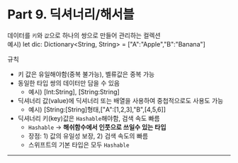 # Part 9. 딕셔너리/해서블
 데이터를 `키`와 `값`으로 하나의 쌍으로 만들어 관리하는 컬렉션   
 예시) let dic: Dictionary<String, String> = ["A":"Apple","B":"Banana"] 

 규칙
 * 키 값은 유일해야함(중복 불가능), 벨류값은 중복 가능
 * 동일한 타입 쌍의 데이터만 담을 수 있음   
   * 예시) [Int:String], [String:String]  
 * 딕셔너리 값(value)에 딕셔너리 또는 배열을 사용하여 중첩적으로도 사용도 가능
   * 예시) [String:[String]형태,["A":[1,2,3],"B",[4,5,6]]
 * 딕셔너리 키(key)값은 `Hashable`해야함, 검색 속도 빠름    
   * `Hashable` -> **해쉬함수에서 인풋으로 쓰일수 있는 타입**
   * 장점: 1) 값의 유일성 보장, 2) 검색 속도의 빠름
   * 스위프트의 기본 타입은 모두 `Hashable`
--------
